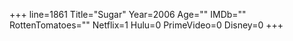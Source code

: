 +++
line=1861
Title="Sugar"
Year=2006
Age=""
IMDb=""
RottenTomatoes=""
Netflix=1
Hulu=0
PrimeVideo=0
Disney=0
+++


